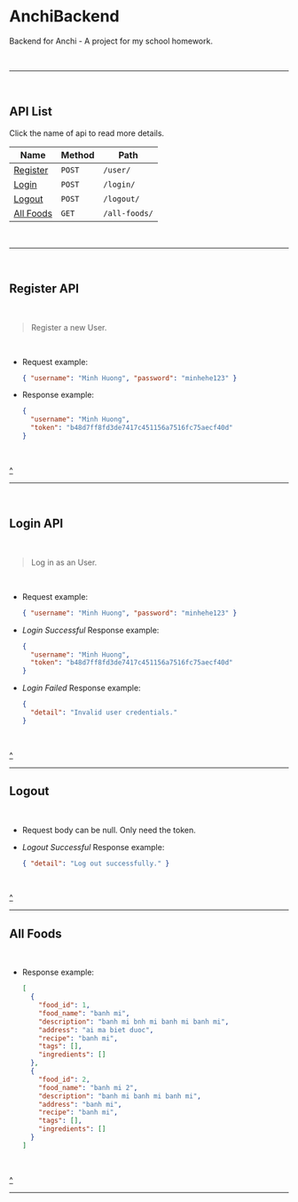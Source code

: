 # AnchiBackend

Backend for Anchi - A project for my school homework.

<br>

---

<br>

## API List

Click the name of api to read more details.

| Name                      | Method | Path          |
| ------------------------- | ------ | ------------- |
| [Register](#register-api) | `POST` | `/user/`      |
| [Login](#login-api)       | `POST` | `/login/`     |
| [Logout](#logout)         | `POST` | `/logout/`    |
| [All Foods](#all-foods)   | `GET`  | `/all-foods/` |

<br>

---

<br>

## Register API

<br>

> Register a new User.

<br>

- Request example:

  ```json
  { "username": "Minh Huong", "password": "minhehe123" }
  ```

- Response example:

  ```json
  {
    "username": "Minh Huong",
    "token": "b48d7ff8fd3de7417c451156a7516fc75aecf40d"
  }
  ```

<br>

[^](#api-list)

---

<br>

## Login API

<br>

> Log in as an User.

<br>

- Request example:

  ```json
  { "username": "Minh Huong", "password": "minhehe123" }
  ```

- _Login Successful_ Response example:

  ```json
  {
    "username": "Minh Huong",
    "token": "b48d7ff8fd3de7417c451156a7516fc75aecf40d"
  }
  ```

- _Login Failed_ Response example:

  ```json
  {
    "detail": "Invalid user credentials."
  }
  ```

<br>

[^](#api-list)

---

## Logout

<br>

- Request body can be null. Only need the token.

- _Logout Successful_ Response example:

  ```json
  { "detail": "Log out successfully." }
  ```

<br>

[^](#api-list)

---

## All Foods

<br>

- Response example:

  ```json
  [
    {
      "food_id": 1,
      "food_name": "banh mi",
      "description": "banh mi bnh mi banh mi banh mi",
      "address": "ai ma biet duoc",
      "recipe": "banh mi",
      "tags": [],
      "ingredients": []
    },
    {
      "food_id": 2,
      "food_name": "banh mi 2",
      "description": "banh mi banh mi banh mi",
      "address": "banh mi",
      "recipe": "banh mi",
      "tags": [],
      "ingredients": []
    }
  ]
  ```

<br>

[^](#api-list)

---
